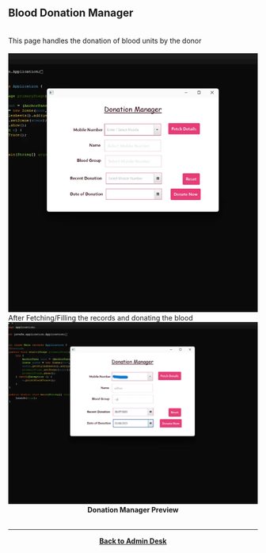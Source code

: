 ## Blood Donation Manager

<br>
This page handles the donation of blood units by the donor
<br>
<br>
<img src="./assets/DonationManagerEmpty.webp"/>
<br>
After Fetching/Filling the records and donating the blood
<br>
<img src="./assets/DonationManagerFilled.webp"/>
<center><b>Donation Manager Preview</b></center>

<center>
<br>
<hr><a href="./Page2.md"><b>Back to Admin Desk</b></a>
<br>
